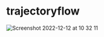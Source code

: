 # trajectoryflow

![Screenshot 2022-12-12 at 10 32 11](https://user-images.githubusercontent.com/8217795/207116115-db10ed45-3c65-4277-8e36-db9e8078a08b.png)

